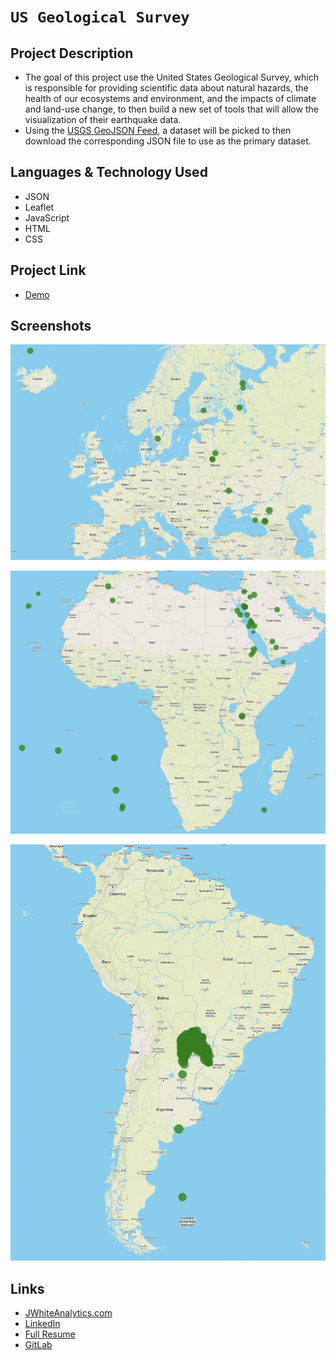 # `US Geological Survey`


## Project Description

- The goal of this project use the United States Geological Survey, which is responsible for providing scientific data about natural hazards, the health of our ecosystems and environment, and the impacts of climate and land-use change, to then build a new set of tools that will allow the visualization of their earthquake data.
- Using the [USGS GeoJSON Feed](http://earthquake.usgs.gov/earthquakes/feed/v1.0/geojson.php), a dataset will be picked to then download the corresponding JSON file to use as the primary dataset.

## Languages & Technology Used

- JSON
- Leaflet
- JavaScript
- HTML
- CSS

## Project Link

- [Demo](https://jimmywhite1987.github.io/Leaflet-and-the-USGS/)

## Screenshots
![image](/Images/screenshot1.png)

![image](/Images/screenshot2.png)

![image](/Images/screenshot3.png)

## Links
- [JWhiteAnalytics.com](https://jwhiteanalytics.com)
- [LinkedIn](https://www.linkedin.com/in/jimmywhite1987)
- [Full Resume](https://jwhiteanalytics.com/JWhite%20Resume.pdf)
- [GitLab](https://gitlab.com/jimmywhite1987)
